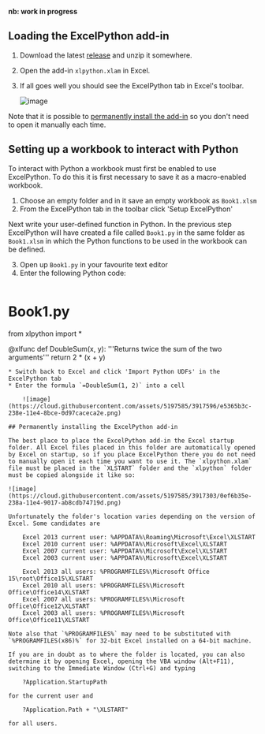 **nb: work in progress**

## Loading the ExcelPython add-in

1. Download the latest [release](https://github.com/ericremoreynolds/excelpython/releases) and unzip it somewhere.
2. Open the add-in `xlpython.xlam` in Excel.
3. If all goes well you should see the ExcelPython tab in Excel's toolbar.

    ![image](https://cloud.githubusercontent.com/assets/5197585/3917034/3623f40a-2385-11e4-9754-5e3b924e38a9.png)

Note that it is possible to [permanently install the add-in](#permanently-installing-the-excelpython-add-in) so you don't need to open it manually each time.

## Setting up a workbook to interact with Python

To interact with Python a workbook must first be enabled to use ExcelPython. To do this it is first necessary to save it as a macro-enabled workbook.

1. Choose an empty folder and in it save an empty workbook as `Book1.xlsm`
2. From the ExcelPython tab in the toolbar click 'Setup ExcelPython'

Next write your user-defined function in Python. In the previous step ExcelPython will have created a file called `Book1.py` in the same folder as `Book1.xlsm` in which the Python functions to be used in the workbook can be defined. 

3. Open up `Book1.py` in your favourite text editor
4. Enter the following Python code:
    ```python
# Book1.py
from xlpython import *

@xlfunc
def DoubleSum(x, y):
	'''Returns twice the sum of the two arguments'''
	return 2 * (x + y)
```
* Switch back to Excel and click 'Import Python UDFs' in the ExcelPython tab
* Enter the formula `=DoubleSum(1, 2)` into a cell

    ![image](https://cloud.githubusercontent.com/assets/5197585/3917596/e5365b3c-238e-11e4-8bce-0d97caceca2e.png)

## Permanently installing the ExcelPython add-in

The best place to place the ExcelPython add-in the Excel startup folder. All Excel files placed in this folder are automatically opened by Excel on startup, so if you place ExcelPython there you do not need to manually open it each time you want to use it. The `xlpython.xlam` file must be placed in the `XLSTART` folder and the `xlpython` folder must be copied alongside it like so:

![image](https://cloud.githubusercontent.com/assets/5197585/3917303/0ef6b35e-238a-11e4-9017-ab8cdb74719d.png)

Unfortunately the folder's location varies depending on the version of Excel. Some candidates are

    Excel 2013 current user: %APPDATA%\Roaming\Microsoft\Excel\XLSTART
    Excel 2010 current user: %APPDATA%\Microsoft\Excel\XLSTART
    Excel 2007 current user: %APPDATA%\Microsoft\Excel\XLSTART
    Excel 2003 current user: %APPDATA%\Microsoft\Excel\XLSTART

    Excel 2013 all users: %PROGRAMFILES%\Microsoft Office 15\root\Office15\XLSTART
    Excel 2010 all users: %PROGRAMFILES%\Microsoft Office\Office14\XLSTART
    Excel 2007 all users: %PROGRAMFILES%\Microsoft Office\Office12\XLSTART
    Excel 2003 all users: %PROGRAMFILES%\Microsoft Office\Office11\XLSTART
    
Note also that `%PROGRAMFILES%` may need to be substituted with `%PROGRAMFILES(x86)%` for 32-bit Excel installed on a 64-bit machine.

If you are in doubt as to where the folder is located, you can also determine it by opening Excel, opening the VBA window (Alt+F11), switching to the Immediate Window (Ctrl+G) and typing

    ?Application.StartupPath

for the current user and

    ?Application.Path + "\XLSTART"
    
for all users.
